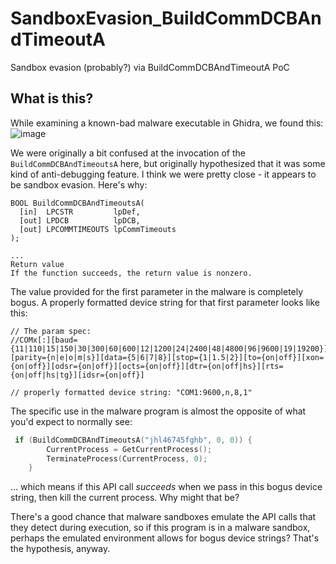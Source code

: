 # SandboxEvasion_BuildCommDCBAndTimeoutA
Sandbox evasion (probably?) via BuildCommDCBAndTimeoutA PoC

## What is this?
While examining a known-bad malware executable in Ghidra, we found this:
![image](https://github.com/HuskyHacks/antidebug_BuildCommDCBAndTimeoutA/assets/57866415/e68dd14f-1195-4af1-bf18-55b94713a3f2)

We were originally a bit confused at the invocation of the `BuildCommDCBAndTimeoutsA` here, but originally hypothesized that it was some kind of anti-debugging feature. I think we were pretty close - it appears to be sandbox evasion. Here's why:

```
BOOL BuildCommDCBAndTimeoutsA(
  [in]  LPCSTR         lpDef,
  [out] LPDCB          lpDCB,
  [out] LPCOMMTIMEOUTS lpCommTimeouts
);

...
Return value
If the function succeeds, the return value is nonzero.
```
The value provided for the first parameter in the malware is completely bogus. A properly formatted device string for that first parameter looks like this:
```
// The param spec:
//COMx[:][baud={11|110|15|150|30|300|60|600|12|1200|24|2400|48|4800|96|9600|19|19200}][parity={n|e|o|m|s}][data={5|6|7|8}][stop={1|1.5|2}][to={on|off}][xon={on|off}][odsr={on|off}][octs={on|off}][dtr={on|off|hs}][rts={on|off|hs|tg}][idsr={on|off}]

// properly formatted device string: "COM1:9600,n,8,1"
```

The specific use in the malware program is almost the opposite of what you'd expect to normally see:

```c
 if (BuildCommDCBAndTimeoutsA("jhl46745fghb", 0, 0)) {
        CurrentProcess = GetCurrentProcess();
        TerminateProcess(CurrentProcess, 0);
    }
```
... which means if this API call *succeeds* when we pass in this bogus device string, then kill the current process. Why might that be?

There's a good chance that malware sandboxes emulate the API calls that they detect during execution, so if this program is in a malware sandbox, perhaps the emulated environment allows for bogus device strings? That's the hypothesis, anyway.
